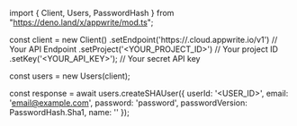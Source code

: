 import { Client, Users, PasswordHash } from "https://deno.land/x/appwrite/mod.ts";

const client = new Client()
    .setEndpoint('https://<REGION>.cloud.appwrite.io/v1') // Your API Endpoint
    .setProject('<YOUR_PROJECT_ID>') // Your project ID
    .setKey('<YOUR_API_KEY>'); // Your secret API key

const users = new Users(client);

const response = await users.createSHAUser({
    userId: '<USER_ID>',
    email: 'email@example.com',
    password: 'password',
    passwordVersion: PasswordHash.Sha1,
    name: '<NAME>'
});
